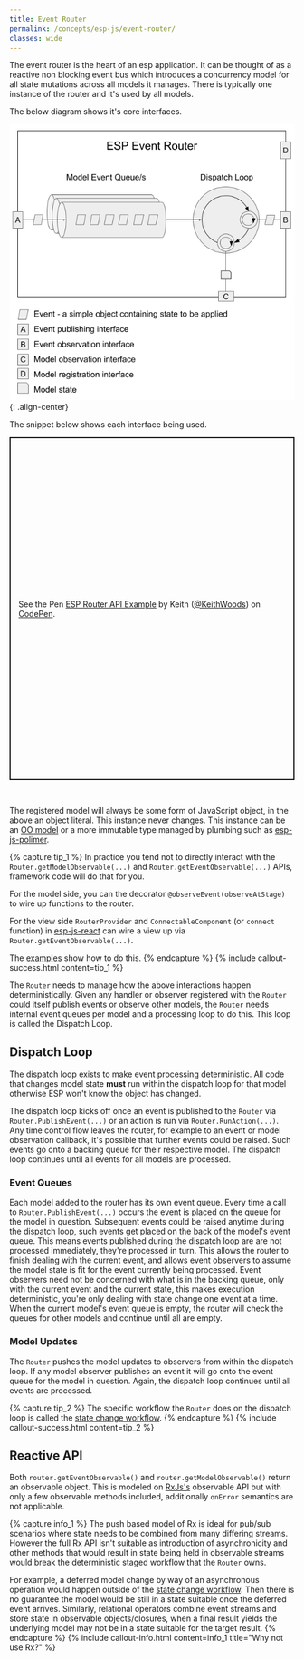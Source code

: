 ```yaml
---
title: Event Router
permalink: /concepts/esp-js/event-router/
classes: wide
---
```


The event router is the heart of an esp application. 
It can be thought of as a reactive non blocking event bus which introduces a concurrency model for all state mutations across all models it manages. 
There is typically one instance of the router and it's used by all models.

The below diagram shows it's core interfaces. 

![](../../../images/gslides-router.png){: .align-center}

The snippet below shows each interface being used.

<p class="codepen" data-height="605" data-theme-id="dark" data-default-tab="js" data-user="KeithWoods" data-slug-hash="RwPGKdx" style="height: 605px; box-sizing: border-box; display: flex; align-items: center; justify-content: center; border: 2px solid; margin: 1em 0; padding: 1em;" data-pen-title="ESP Router API Example">
  <span>See the Pen <a href="https://codepen.io/KeithWoods/pen/RwPGKdx">
  ESP Router API Example</a> by Keith (<a href="https://codepen.io/KeithWoods">@KeithWoods</a>)
  on <a href="https://codepen.io">CodePen</a>.</span>
</p>
<script async src="https://static.codepen.io/assets/embed/ei.js"></script>
<br />

The registered model will always be some form of JavaScript object, in the above an object literal.
This instance never changes.
This instance can be an [OO model](./04-oo-modeling.md) or a more immutable type managed by plumbing such as [esp-js-polimer](../02-esp-js-polimer/01-index.md).

{% capture tip_1 %}
In practice you tend not to directly interact with the `Router.getModelObservable(...)` and `Router.getEventObservable(...)` APIs, framework code will do that for you.

For the model side, you can the decorator `@observeEvent(observeAtStage)` to wire up functions to the router.

For the view side `RouterProvider` and `ConnectableComponent` (or `connect` function) in [esp-js-react](../03-esp-js-react/01-index.md) can wire a view up via `Router.getEventObservable(...)`.

The [examples](../../03-examples/index.md) show how to do this.
{% endcapture %}
{% include callout-success.html content=tip_1 %}

The `Router` needs to manage how the above interactions happen deterministically. 
Given any handler or observer registered with the `Router` could itself publish events or observe other models, the `Router` needs internal event queues per model and a processing loop to do this. 
This loop is called the Dispatch Loop. 

<a name="dispatch-loop"></a>  
## Dispatch Loop

The dispatch loop exists to make event processing deterministic.
All code that changes model state **must** run within the dispatch loop for that model otherwise ESP won't know the object has changed.

The dispatch loop kicks off once an event is published to the `Router` via `Router.PublishEvent(...)` or an action is run via `Router.RunAction(...)`.
Any time control flow leaves the router, for example to an event or model observation callback, it's possible that further events could be raised.
Such events go onto a backing queue for their respective model.
The dispatch loop continues until all events for all models are processed.

<a name="event-queues"></a>

### Event Queues

Each model added to the router has its own event queue.
Every time a call to `Router.PublishEvent(...)` occurs the event is placed on the queue for the model in question.
Subsequent events could be raised anytime during the dispatch loop, such events get placed on the back of the model's event queue.
This means events published during the dispatch loop are are not processed immediately, they're processed in turn.
This allows the router to finish dealing with the current event, and allows event observers to assume the model state is fit for the event currently being processed.
Event observers need not be concerned with what is in the backing queue, only with the current event and the current state, this makes execution deterministic, you're only dealing with state change one event at a time.
When the current model's event queue is empty, the router will check the queues for other models and continue until all are empty.

### Model Updates
The `Router` pushes the model updates to observers from within the dispatch loop.
If any model observer publishes an event it will go onto the event queue for the model in question.
Again, the dispatch loop continues until all events are processed.

{% capture tip_2 %}
The specific workflow the `Router` does on the dispatch loop is called the [state change workflow](03-state-change-workflow.md).
{% endcapture %}
{% include callout-success.html content=tip_2 %}

## Reactive API

Both `router.getEventObservable()` and `router.getModelObservable()` return an observable object.
This is modeled on [RxJs's](https://github.com/Reactive-Extensions/RxJS) observable API but with only a few observable methods included, additionally `onError` semantics are not applicable.

{% capture info_1 %}
The push based model of Rx is ideal for pub/sub scenarios where state needs to be combined from many differing streams.
However the full Rx API isn't suitable as introduction of asynchronicity and other methods that would result in state being held in observable streams would break the deterministic staged workflow that the `Router` owns.

For example, a deferred model change by way of an asynchronous operation would happen outside of the [state change workflow](03-state-change-workflow.md).
Then there is no guarantee the model would be still in a state suitable once the deferred event arrives.
Similarly, relational operators combine event streams and store state in observable objects/closures, when a final result yields the underlying model may not be in a state suitable for the target result.
{% endcapture %}
{% include callout-info.html content=info_1 title="Why not use Rx?" %}